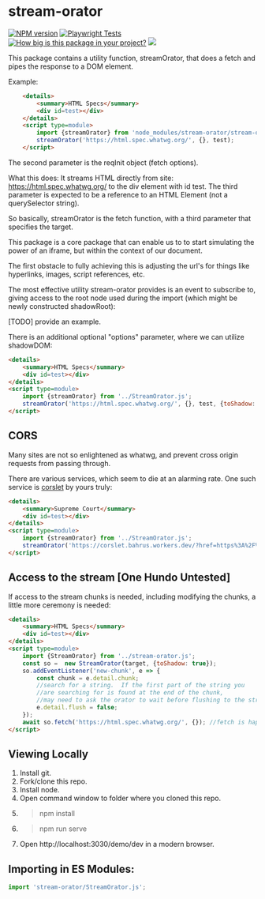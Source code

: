 # stream-orator

[![NPM version](https://badge.fury.io/js/stream-orator.png)](http://badge.fury.io/js/stream-orator)
[![Playwright Tests](https://github.com/bahrus/stream-orator/actions/workflows/CI.yml/badge.svg?branch=baseline)](https://github.com/bahrus/stream-orator/actions/workflows/CI.yml)
[![How big is this package in your project?](https://img.shields.io/bundlephobia/minzip/stream-orator?style=for-the-badge)](https://bundlephobia.com/result?p=stream-orator)
<img src="http://img.badgesize.io/https://cdn.jsdelivr.net/npm/stream-orator?compression=gzip">

This package contains a utility function, streamOrator, that does a fetch and pipes the response to a DOM element.

Example:

```html
    <details>
        <summary>HTML Specs</summary>
        <div id=test></div>
    </details>
    <script type=module>
        import {streamOrator} from 'node_modules/stream-orator/stream-orator.js';
        streamOrator('https://html.spec.whatwg.org/', {}, test);
    </script>
```

The second parameter is the reqInit object (fetch options).

What this does:  It streams HTML directly from site:  https://html.spec.whatwg.org/ to the div element with id test.  The third parameter is expected to be a reference to an HTML Element (not a querySelector string).

So basically, streamOrator is the fetch function, with a third parameter that specifies the target.

This package is a core package that can enable us to to start simulating the power of an iframe, but within the context of our document.  

The first obstacle to fully achieving this is adjusting the url's for things like hyperlinks, images, script references, etc.

The most effective utility stream-orator provides is an event to subscribe to, giving access to the root node used during the import (which might be newly constructed shadowRoot):

[TODO] provide an example.

There is an additional optional "options" parameter, where we can utilize shadowDOM:

```html
<details>
    <summary>HTML Specs</summary>
    <div id=test></div>
</details>
<script type=module>
    import {streamOrator} from '../StreamOrator.js';
    streamOrator('https://html.spec.whatwg.org/', {}, test, {toShadow: true});
</script>
```

## CORS 

Many sites are not so enlightened as whatwg, and prevent cross origin requests from passing through.

There are various services, which seem to die at an alarming rate.  One such service is [corslet](https://corslet.bahrus.workers.dev/) by yours truly:

```html
<details>
    <summary>Supreme Court</summary>
    <div id=test></div>
</details>
<script type=module>
    import {streamOrator} from '../StreamOrator.js';
    streamOrator('https://corslet.bahrus.workers.dev/?href=https%3A%2F%2Fwww.supremecourt.gov%2Fabout%2Fmembers_text.aspx&lhs=%3Cdiv+id%3D%22pagemaindiv%22+class%3D%22col-md-9%22%3E&rhs=script&exclude_rhs=on&ts=2022-12-06T00%3A26%3A47.783Z&wrapper=%3Cdiv%3E%7C%3C%2Fdiv%3E&ua=', {}, test);
</script>
```

## Access to the stream [One Hundo Untested]

If access to the stream chunks is needed, including modifying the chunks, a little more ceremony is needed:

```html
<details>
    <summary>HTML Specs</summary>
    <div id=test></div>
</details>
<script type=module>
    import {StreamOrator} from '../stream-orator.js';
    const so =  new StreamOrator(target, {toShadow: true});
    so.addEventListener('new-chunk', e => {
        const chunk = e.detail.chunk;
        //search for a string.  If the first part of the string you 
        //are searching for is found at the end of the chunk, 
        //may need to ask the orator to wait before flushing to the stream.
        e.detail.flush = false;
    });
    await so.fetch('https://html.spec.whatwg.org/', {}); //fetch is happening!
</script>
```

## Viewing Locally

1.  Install git.
2.  Fork/clone this repo.
3.  Install node.
4.  Open command window to folder where you cloned this repo.
5.  > npm install
6.  > npm run serve
7.  Open http://localhost:3030/demo/dev in a modern browser.

## Importing in ES Modules:

```JavaScript
import 'stream-orator/StreamOrator.js';

```
